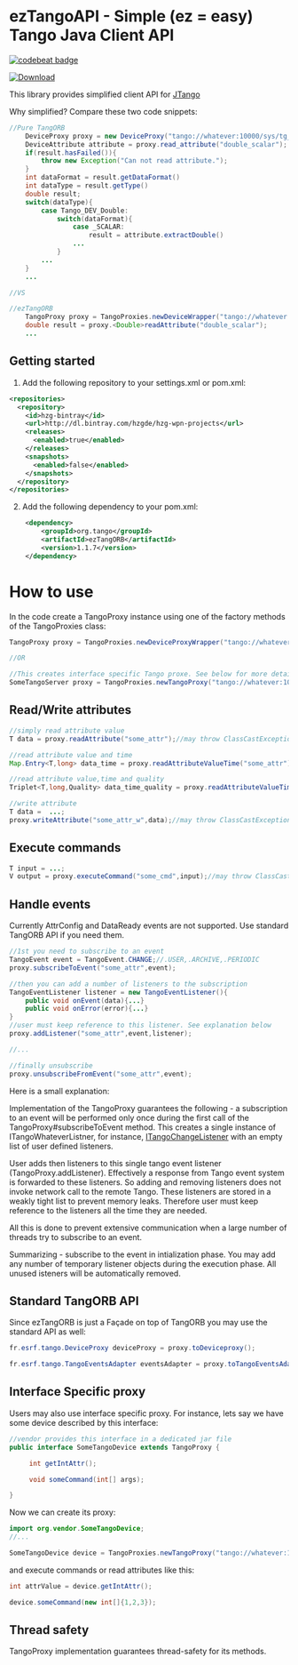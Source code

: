 # ezTangoAPI - Simple (ez = easy) Tango Java Client API

[![codebeat badge](https://codebeat.co/badges/15e5c44d-a40c-4d3c-a0d6-3f667c21f63a)](https://codebeat.co/projects/github-com-hzg-wpi-ez-tango-api-master)

[ ![Download](https://api.bintray.com/packages/hzgde/hzg-wpn-projects/ezTangoAPI/images/download.svg) ](https://bintray.com/hzgde/hzg-wpn-projects/ezTangoAPI/_latestVersion)

This library provides simplified client API for [JTango](https://github.com/tango-controls/JTango)

Why simplified? Compare these two code snippets:

```java
//Pure TangORB
    DeviceProxy proxy = new DeviceProxy("tango://whatever:10000/sys/tg_test/1");
    DeviceAttribute attribute = proxy.read_attribute("double_scalar");
    if(result.hasFailed()){
        throw new Exception("Can not read attribute.");
    }
    int dataFormat = result.getDataFormat()
    int dataType = result.getType()
    double result;
    switch(dataType){
        case Tango_DEV_Double:
            switch(dataFormat){
                case _SCALAR:
                    result = attribute.extractDouble()
                ...
            }
        ...
    }
    ...

//VS

//ezTangORB
    TangoProxy proxy = TangoProxies.newDeviceWrapper("tango://whatever:10000/sys/tg_test/1");
    double result = proxy.<Double>readAttribute("double_scalar");
    ...

```

## Getting started

1. Add the following repository to your settings.xml or pom.xml:

```xml
<repositories>
  <repository>
    <id>hzg-bintray</id>
    <url>http://dl.bintray.com/hzgde/hzg-wpn-projects</url>
    <releases>
      <enabled>true</enabled>
    </releases>
    <snapshots>
      <enabled>false</enabled>
    </snapshots>
  </repository>
</repositories>
```


2. Add the following dependency to your pom.xml:
```xml
    <dependency>
        <groupId>org.tango</groupId>
        <artifactId>ezTangORB</artifactId>
        <version>1.1.7</version>
    </dependency>
```



# How to use

In the code create a TangoProxy instance using one of the factory methods of the TangoProxies class:

```java
TangoProxy proxy = TangoProxies.newDeviceProxyWrapper("tango://whatever:10000/sys/tg_test/1");

//OR

//This creates interface specific Tango proxe. See below for more details
SomeTangoServer proxy = TangoProxies.newTangoProxy("tango://whatever:10000/domain/some/0",SomeTangoServer.class);
```

## Read/Write attributes

```java
//simply read attribute value
T data = proxy.readAttribute("some_attr");//may throw ClassCastException if return value does not match T

//read attribute value and time
Map.Entry<T,long> data_time = proxy.readAttributeValueTime("some_attr");

//read attribute value,time and quality
Triplet<T,long,Quality> data_time_quality = proxy.readAttributeValueTimeQuality("some_attr");

//write attribute
T data =  ...;
proxy.writeAttribute("some_attr_w",data);//may throw ClassCastException if return value does not match T
```

## Execute commands

```java
T input = ...;
V output = proxy.executeCommand("some_cmd",input);//may throw ClassCastException
```

## Handle events

Currently AttrConfig and DataReady events are not supported. Use standard TangORB API if you need them.

```java
//1st you need to subscribe to an event
TangoEvent event = TangoEvent.CHANGE;//.USER,.ARCHIVE,.PERIODIC
proxy.subscribeToEvent("some_attr",event);

//then you can add a number of listeners to the subscription
TangoEventListener listener = new TangoEventListener(){
    public void onEvent(data){...}
    public void onError(error){...}
}
//user must keep reference to this listener. See explanation below
proxy.addListener("some_attr",event,listener);

//...

//finally unsubscribe
proxy.unsubscribeFromEvent("some_attr",event);
```

Here is a small explanation: 

Implementation of the TangoProxy guarantees the following - a subscription to an event will be performed only once during the first call of the TangoProxy#subscribeToEvent method. This creates a single instance of ITangoWhateverListner, for instance, [ITangoChangeListener](https://javadoc.io/doc/org.tango-controls/JTangoCommons/9.5.17/fr/esrf/TangoApi/events/ITangoChangeListener.html) with an empty list of user defined listeners. 

User adds then listeners to this single tango event listener (TangoProxy.addListener). Effectively a response from Tango event system is forwarded to these listeners. So adding and removing listeners does not invoke network call to the remote Tango. These listeners are stored in a weakly tight list to prevent memory leaks. Therefore user must keep reference to the listeners all the time they are needed.

All this is done to prevent extensive communication when a large number of threads try to subscribe to an event.

Summarizing - subscribe to the event in intialization phase. You may add any number of temporary listener objects during the execution phase. All unused isteners will be automatically removed.

## Standard TangORB API

Since ezTangORB is just a Façade on top of TangORB you may use the standard API as well:

```java
fr.esrf.tango.DeviceProxy deviceProxy = proxy.toDeviceproxy();

fr.esrf.tango.TangoEventsAdapter eventsAdapter = proxy.toTangoEventsAdapter();
```

## Interface Specific proxy

Users may also use interface specific proxy. For instance, lets say we have some device described by this interface:

```java
//vendor provides this interface in a dedicated jar file
public interface SomeTangoDevice extends TangoProxy {

     int getIntAttr();

     void someCommand(int[] args);

}
```

Now we can create its proxy:

```java
import org.vendor.SomeTangoDevice;
//...

SomeTangoDevice device = TangoProxies.newTangoProxy("tango://whatever:10000/sys/some/0",SomeTangoDevice.class);
```

and execute commands or read attributes like this:

```java
int attrValue = device.getIntAttr();

device.someCommand(new int[]{1,2,3});
```


## Thread safety

TangoProxy implementation guarantees thread-safety for its methods.
